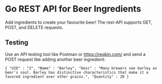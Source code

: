 # Go REST API for Beer Ingredients
Add ingredients to create your favourite beer! The rest-API supports GET, POST, and DELETE requests.

## Testing

Use an API testing tool like Postman or https://reqbin.com/ and send a POST request like adding another beer ingredient:

``
{
  	"UID" : "2",
	"Name" : "Barley",
	"Desc" : "Many brewers see barley as beer's soul. Barley has distinctive characteristics that make it a favored ingredient over other grains.",
	"Quantity" : 20
}
``